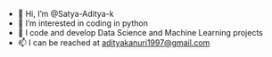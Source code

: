 - 👋 Hi, I’m @Satya-Aditya-k
- 👀 I’m interested in coding in python
- 🌱 I code and develop Data Science and Machine Learning projects
- 📫 I can be reached at adityakanuri1997@gmail.com

<!---
Satya-Aditya-k/Satya-Aditya-k is a ✨ special ✨ repository because its `README.md` (this file) appears on your GitHub profile.
You can click the Preview link to take a look at your changes.
--->
